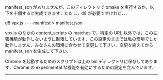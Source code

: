 manifest.json がありませんが，このディレクトリで omake を実行するか，以下を十個すると生成できます．ただし，d8 が必要ですけれど．．．

d8 vpx.js -- --manifest > manifest.json

vpx.js のなかの content_scripts の matches で，特定の URL 以外では，この拡張機能が動作しないように制限しています．この設定のままでは私の環境でしか動作しません．みなさんの環境に合わせて変更して下さい．変更を終えてから manifest.json を生成して下さい．

Chrome を起動するためのスクリプトは上の bin ディレクトリに保存してあります．Chrome の experimental な機能を有効にするための設定を含んでいます．

-----
